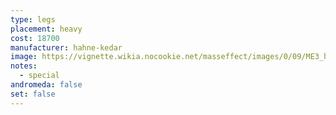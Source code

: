 ```yaml
---
type: legs
placement: heavy
cost: 18700
manufacturer: hahne-kedar
image: https://vignette.wikia.nocookie.net/masseffect/images/0/09/ME3_hahne_kedar_legs.png/revision/latest/scale-to-width-down/100?cb=20120314172009
notes:
  - special
andromeda: false
set: false
---
```

